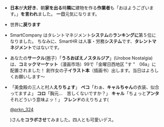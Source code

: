 - **日本**が**大好き**、朝**家を出る**時**隣に**建物を作る**作業者**も「おはようございます。」**を言われ**ました。
  **一日**元気になります。
  
- 世界に**戻ります**

- SmartCompany はタレントマネジメント**システム**の**ランキングに**第５位になりました。 ちなみに、SmartHR は人事・労務**システム**です、**タレントマネジメント**ではないです。

- あなたの**サークル**(圈子）「**うろおぼえノスタルジア**」(Uroboe Nostalgia)は、**コミックマーケット**（漫画市场）99で「金曜日西地区 "す "　06a」に配置されました！
  創作女の子**イラスト本**（插画书）出します。当日はよろしくお願いします～

- 「美食殿の三人と村人**えりちょす**」 **ペコ**「わぁ、**キャルちゃん**の衣装、似合ってますよ」 **コロ**「胸元…　苦しくないですか？」 **キャル**「ちょっと**アンタ**それどういう意味よッ！」 **フレンド**のえりちょす(

  [@prkn_324](https://twitter.com/prkn_324)

  )さんを**コラボさせ**てみました。四人とも可愛いデス。

